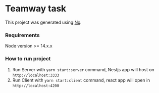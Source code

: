 

# Teamway task

This project was generated using [Nx](https://nx.dev).

### Requirements 

Node version >= 14.x.x

### How to run project

1. Run Server with `yarn start:server` command, Nestjs app will host on `http://localhost:3333`
2. Run Client with `yarn start:client` command, react app will open in `http://localhost:4200` 
